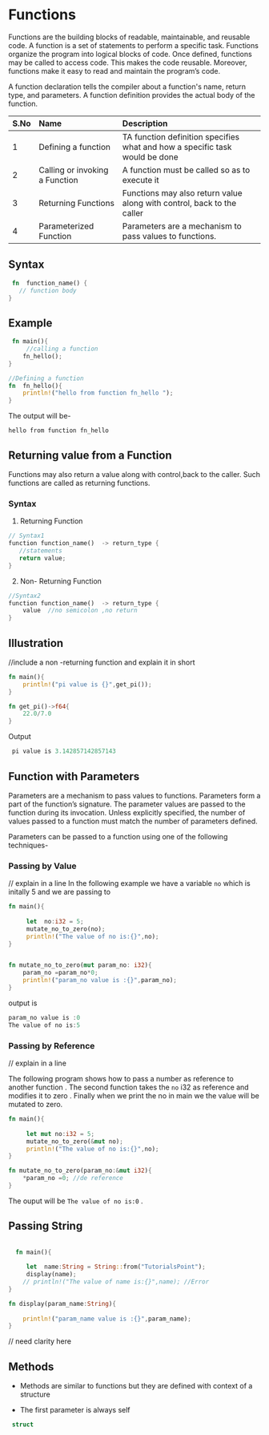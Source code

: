 # Functions

Functions are the building blocks of readable, maintainable, and reusable code. A function is a set of statements to perform a specific task. Functions organize the program into logical blocks of code. Once defined, functions may be called to access code. This makes the code reusable. Moreover, functions make it easy to read and maintain the program’s code.

A function declaration tells the compiler about a function's name, return type, and parameters. A function definition provides the actual body of the function.

|S.No| Name | Description
|:----|:-----|:----------
| 1   | Defining a function | TA function definition specifies what and how a specific task would be done
| 2   | Calling or invoking a Function | A function must be called so as to execute it
| 3   | Returning Functions | Functions may also return value along with control, back to the caller
| 4   | Parameterized Function | Parameters are a mechanism to pass values to functions.

## Syntax

```rust
 fn  function_name() {
   // function body
}

```

## Example

```rust
 fn main(){
     //calling a function
    fn_hello();
}

//Defining a function
fn  fn_hello(){
    println!("hello from function fn_hello ");
}

```

The output will be-

`hello from function fn_hello`


## Returning value from a Function

Functions may also return a value along with control,back to the caller. Such functions are called as returning functions.

### Syntax

1. Returning Function

```rust
// Syntax1
function function_name()  -> return_type {
   //statements
   return value;
}
```

2. Non- Returning Function

```rust
//Syntax2
function function_name()  -> return_type {
    value  //no semicolon ,no return
}
```

## Illustration


//include a non -returning function and explain it in short 
```rust
fn main(){
    println!("pi value is {}",get_pi());
}

fn get_pi()->f64{
    22.0/7.0
}

```

Output

```rust
 pi value is 3.142857142857143
```

## Function with Parameters

Parameters are a mechanism to pass values to functions. Parameters form a part of the function’s signature. The parameter values are passed to the function during its invocation. Unless explicitly specified, the number of values passed to a function must match the number of parameters defined.

Parameters can be passed to a function using one of the following techniques-

### Passing by Value
// explain in a line
In the following example we have a variable `no` which is initally 5 and we are passing to 
```rust
fn main(){
     
     let  no:i32 = 5;
     mutate_no_to_zero(no);
     println!("The value of no is:{}",no);
}


fn mutate_no_to_zero(mut param_no: i32){
    param_no =param_no*0;
    println!("param_no value is :{}",param_no);
}

```
output is 

```rust
param_no value is :0
The value of no is:5
```

### Passing by Reference
// explain in a line

The following program shows how to pass a number as reference to another function . The second function takes the `no` i32 as reference and modifies it to zero . Finally when we print the no
in main we the value will be mutated to zero.

```rust
fn main(){
     
     let mut no:i32 = 5;
     mutate_no_to_zero(&mut no);
     println!("The value of no is:{}",no);
}

fn mutate_no_to_zero(param_no:&mut i32){
    *param_no =0; //de reference
}

```

The ouput will be `The value of no is:0` .


## Passing String 

```rust
 
  fn main(){
     
     let  name:String = String::from("TutorialsPoint");
     display(name);
    // println!("The value of name is:{}",name); //Error
}

fn display(param_name:String){
    
    println!("param_name value is :{}",param_name);
}

```


// need clarity here 
## Methods

- Methods are similar to functions but they are defined with context of a structure

- The first parameter is always self

```rust
 struct


```
